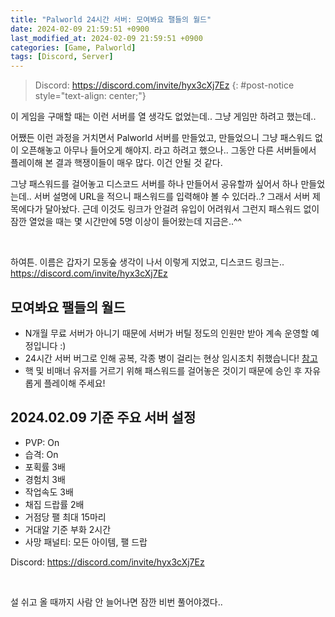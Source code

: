 ```yaml
---
title: "Palworld 24시간 서버: 모여봐요 팰들의 월드"
date: 2024-02-09 21:59:51 +0900
last_modified_at: 2024-02-09 21:59:51 +0900
categories: [Game, Palworld]
tags: [Discord, Server]
---
```


> Discord: <https://discord.com/invite/hyx3cXj7Ez>
{: #post-notice style="text-align: center;"}

이 게임을 구매할 때는 이런 서버를 열 생각도 없었는데.. 그냥 게임만 하려고 했는데..

어쨌든 이런 과정을 거치면서 Palworld 서버를 만들었고, 만들었으니 그냥 패스워드 없이 오픈해놓고 아무나 들어오게 해야지.
라고 하려고 했으나.. 그동안 다른 서버들에서 플레이해 본 결과 핵쟁이들이 매우 많다. 이건 안될 것 같다.

그냥 패스워드를 걸어놓고 디스코드 서버를 하나 만들어서 공유할까 싶어서 하나 만들었는데.. 서버 설명에 URL을 적으니 패스워드를 입력해야 볼 수 있더라..? 그래서 서버 제목에다가 달아놨다. 근데 이것도 링크가 안걸려 유입이 어려워서 그런지 패스워드 없이 잠깐 열었을 때는 몇 시간만에 5명 이상이 들어왔는데 지금은..^^

<br/>

하여튼. 이름은 갑자기 모동숲 생각이 나서 이렇게 지었고, 디스코드 링크는..  
<https://discord.com/invite/hyx3cXj7Ez>

## 모여봐요 팰들의 월드
- N개월 무료 서버가 아니기 때문에 서버가 버틸 정도의 인원만 받아 계속 운영할 예정입니다 :)
- 24시간 서버 버그로 인해 공복, 각종 병이 걸리는 현상 임시조치 취했습니다! [참고](/posts/palworld-24-hours-server-bug/#임시-대처-방법)
- 핵 및 비매너 유저를 거르기 위해 패스워드를 걸어놓은 것이기 때문에 승인 후 자유롭게 플레이해 주세요!

## 2024.02.09 기준 주요 서버 설정
- PVP: On
- 습격: On
- 포획률 3배
- 경험치 3배
- 작업속도 3배
- 채집 드랍률 2배
- 거점당 팰 최대 15마리
- 거대알 기준 부화 2시간
- 사망 패널티: 모든 아이템, 팰 드랍

Discord: <https://discord.com/invite/hyx3cXj7Ez>

<br/>

설 쉬고 올 때까지 사람 안 늘어나면 잠깐 비번 풀어야겠다..
